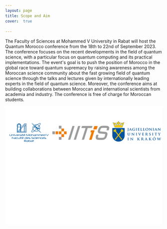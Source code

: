 ```yaml
---
layout: page
title: Scope and Aim
cover:  true 

---
```

The Faculty of Sciences at Mohammed V University in Rabat will host the Quantum Morocco conference from the 18th to 22nd of September 2023. The conference focuses on the recent developments in the field of quantum science, with a particular focus on quantum computing and its practical implementations. The event's goal is to push the position of Morocco in the global race toward quantum supremacy by raising awareness among the Moroccan science community about the fast growing field of quantum science through the talks and lectures given by internationally leading experts in the field of quantum science. Moreover, the conference aims at building collaborations between  Moroccan and international scientists from academia and industry. The conference is free of charge for Moroccan students.

![](/assets/img/blog/logos.png)

